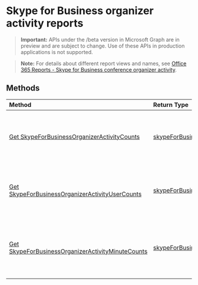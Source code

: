 # Skype for Business organizer activity reports

> **Important:** APIs under the /beta version in Microsoft Graph are in preview and are subject to change. Use of these APIs in production applications is not supported.

> **Note:** For details about different report views and names, see [Office 365 Reports - Skype for Business conference organizer activity](https://support.office.com/client/Skype-for-Business-Online-conference-organized-activity-03a255d4-0e1d-4b24-b73d-7a62fae36254).

## Methods

| Method                                   | Return Type                              | Description                              |
| :--------------------------------------- | :--------------------------------------- | :--------------------------------------- |
| [Get SkypeForBusinessOrganizerActivityCounts](../api/reportroot_skypeforbusinessorganizeractivitycounts.md) | [skypeForBusinessOrganizerActivityCounts](../api/reportroot_skypeforbusinessorganizeractivitycounts.md#response) | Get a Skype for Business organizer activity counts report. |
| [Get SkypeForBusinessOrganizerActivityUserCounts](../api/reportroot_skypeforbusinessorganizeractivityusercounts.md) | [skypeForBusinessOrganizerActivityUserCounts](../api/reportroot_skypeforbusinessorganizeractivityusercounts.md#response) | Get a Skype for Business organizer activity user counts report. |
| [Get SkypeForBusinessOrganizerActivityMinuteCounts](../api/reportroot_skypeforbusinessorganizeractivityminutecounts.md) | [skypeForBusinessOrganizerActivityMinuteCounts](../api/reportroot_skypeforbusinessorganizeractivityminutecounts.md#response) | Get a Skype for Business organizer activity minute counts report. |
